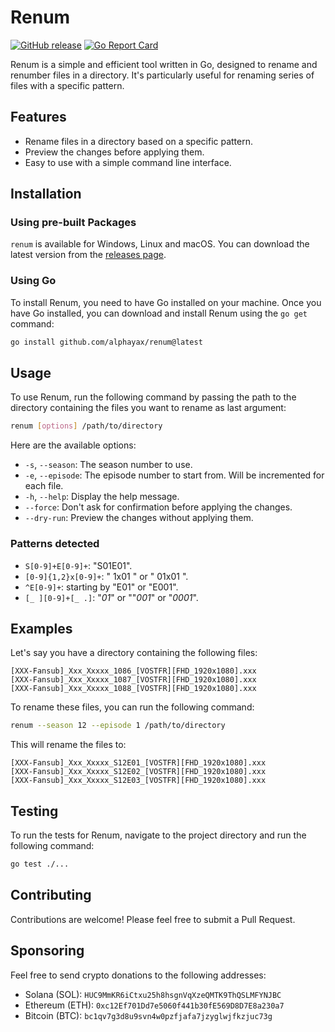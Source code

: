 # Renum

[![GitHub release](https://img.shields.io/github/v/release/alphayax/renum)](https://github.com/alphayax/renum/releases/latest)
[![Go Report Card](https://goreportcard.com/badge/github.com/alphayax/renum)](https://goreportcard.com/report/github.com/alphayax/renum)

Renum is a simple and efficient tool written in Go, designed to rename and renumber files in a directory. It's particularly useful for renaming series of files with a specific pattern.

## Features

- Rename files in a directory based on a specific pattern.
- Preview the changes before applying them.
- Easy to use with a simple command line interface.

## Installation

### Using pre-built Packages

`renum` is available for Windows, Linux and macOS. You can download the latest version from the [releases page](https://github.com/alphayax/renum/releases).

### Using Go

To install Renum, you need to have Go installed on your machine. Once you have Go installed, you can download and install Renum using the `go get` command:

```bash
go install github.com/alphayax/renum@latest
```

## Usage
To use Renum, run the following command by passing the path to the directory containing the files you want to rename as last argument:
```bash
renum [options] /path/to/directory
```
Here are the available options: 
- `-s`, `--season`: The season number to use.
- `-e`, `--episode`: The episode number to start from. Will be incremented for each file.
- `-h`, `--help`: Display the help message.
- `--force`: Don't ask for confirmation before applying the changes.
- `--dry-run`: Preview the changes without applying them.

### Patterns detected
- `S[0-9]+E[0-9]+`: "S01E01".
- ` [0-9]{1,2}x[0-9]+ `: " 1x01 " or " 01x01 ".
- `^E[0-9]+`: starting by "E01" or "E001".
- `[_ ][0-9]+[_ .]`: "_01_" or ""_001_" or "_0001_".

## Examples

Let's say you have a directory containing the following files:
```
[XXX-Fansub]_Xxx_Xxxxx_1086_[VOSTFR][FHD_1920x1080].xxx
[XXX-Fansub]_Xxx_Xxxxx_1087_[VOSTFR][FHD_1920x1080].xxx
[XXX-Fansub]_Xxx_Xxxxx_1088_[VOSTFR][FHD_1920x1080].xxx
```

To rename these files, you can run the following command:
```bash
renum --season 12 --episode 1 /path/to/directory
```

This will rename the files to:
```
[XXX-Fansub]_Xxx_Xxxxx_S12E01_[VOSTFR][FHD_1920x1080].xxx
[XXX-Fansub]_Xxx_Xxxxx_S12E02_[VOSTFR][FHD_1920x1080].xxx
[XXX-Fansub]_Xxx_Xxxxx_S12E03_[VOSTFR][FHD_1920x1080].xxx
```


## Testing
To run the tests for Renum, navigate to the project directory and run the following command:
```bash
go test ./...
```


## Contributing
Contributions are welcome! Please feel free to submit a Pull Request.


## Sponsoring
Feel free to send crypto donations to the following addresses:
- Solana (SOL): `HUC9MmKR6iCtxu25h8hsgnVqXzeQMTK9ThQSLMFYNJBC`
- Ethereum (ETH): `0xc12Ef701Dd7e5060f441b30fE569D8D7E8a230a7`
- Bitcoin (BTC): `bc1qv7g3d8u9svn4w0pzfjafa7jzyglwjfkzjuc73g`
